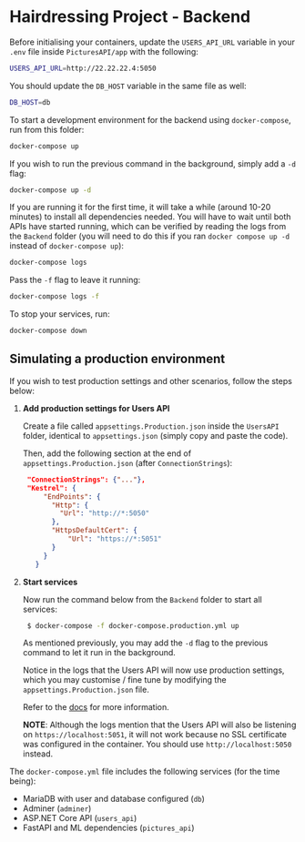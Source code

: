 # Hairdressing Project - Backend

Before initialising your containers, update the `USERS_API_URL` variable in your `.env` file inside `PicturesAPI/app` with the following:

```bash
USERS_API_URL=http://22.22.22.4:5050
```

You should update the `DB_HOST` variable in the same file as well:

```bash
DB_HOST=db
```

To start a development environment for the backend using `docker-compose`, run from this folder:

```bash
docker-compose up
```

If you wish to run the previous command in the background, simply add a `-d` flag:

```bash
docker-compose up -d
```

If you are running it for the first time, it will take a while (around 10-20 minutes) to install all dependencies needed. You will have to wait until both APIs have started running, which can be verified by reading the logs from the `Backend` folder (you will need to do this if you ran `docker compose up -d` instead of `docker-compose up`):

```bash
docker-compose logs
```

Pass the `-f` flag to leave it running:

```bash
docker-compose logs -f
```

To stop your services, run:

```bash
docker-compose down
```

## Simulating a production environment

If you wish to test production settings and other scenarios, follow the steps below:

1. **Add production settings for Users API**

   Create a file called `appsettings.Production.json` inside the `UsersAPI` folder, identical to `appsettings.json` (simply copy and paste the code).

   Then, add the following section at the end of `appsettings.Production.json` (after `ConnectionStrings`):

   ```json
    "ConnectionStrings": {"..."},
    "Kestrel": {
        "EndPoints": {
          "Http": {
            "Url": "http://*:5050"
          },
          "HttpsDefaultCert": {
              "Url": "https://*:5051"
          }
        }
      }
   ```

2. **Start services**

   Now run the command below from the `Backend` folder to start all services:

   ```bash
    $ docker-compose -f docker-compose.production.yml up
   ```

   As mentioned previously, you may add the `-d` flag to the previous command to let it run in the background.

   Notice in the logs that the Users API will now use production settings, which you may customise / fine tune by modifying the `appsettings.Production.json` file.

   Refer to the [docs](https://docs.microsoft.com/en-us/aspnet/core/fundamentals/servers/kestrel?view=aspnetcore-3.1 "Kestrel configuration") for more information.

   **NOTE**: Although the logs mention that the Users API will also be listening on `https://localhost:5051`, it will not work because no SSL certificate was configured in the container. You should use `http://localhost:5050` instead.

The `docker-compose.yml` file includes the following services (for the time being):

- MariaDB with user and database configured (`db`)
- Adminer (`adminer`)
- ASP.NET Core API (`users_api`)
- FastAPI and ML dependencies (`pictures_api`)
